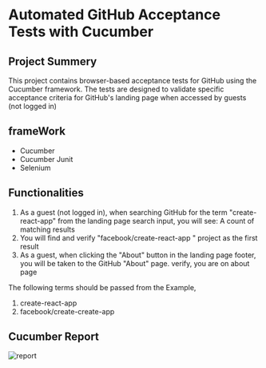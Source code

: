 # Automated GitHub Acceptance Tests with Cucumber


## Project Summery
This project contains browser-based acceptance tests for GitHub using the Cucumber framework. The tests are designed to validate specific acceptance criteria for GitHub's landing page when accessed by guests (not logged in)

## frameWork
- Cucumber
- Cucumber Junit
- Selenium
 


## Functionalities

1. As a guest (not logged in), when searching GitHub for the term "create-react-app" from the landing page search input, you will see: A count of matching results
2. You will find and verify "facebook/create-react-app " project as the first result
3. As a guest, when clicking the "About" button in the landing page footer, you will be taken to the GitHub "About" page. verify, you are on about page

The following terms should be passed from the Example,
1. create-react-app
2. facebook/create-create-app



## Cucumber Report

![report](https://github.com/roshnirifa/Automated_GitHub_Acceptance_Tests_with_Cucumber/assets/74822231/4418b640-ec4d-46c6-aae5-ea1e81c8eae2)




